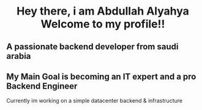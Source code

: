 <!DOCTYPE html>
<html lang="en">
<head>
    <meta charset="UTF-8">
    <meta name="viewport" content="width=device-width, initial-scale=1.0">
</head>
<body>
        <h1 style="text-align: center;">Hey there, i am Abdullah Alyahya Welcome to my profile!!</h1>
        <h2>A passionate backend developer from saudi arabia</h2>
        <h2>
        My Main Goal is becoming an IT expert and a pro Backend Engineer
        </h2>
        <p>
        Currently im working on a simple datacenter backend & infrastructure
        </p>
</body>
</html>
